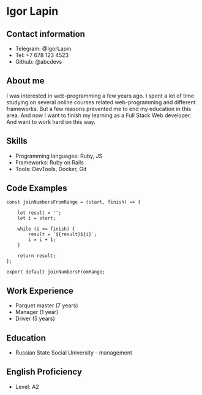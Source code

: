 # Igor Lapin
## Contact information
* Telegram: @IgorLapin
* Tel: +7 678 123 4523
* Github: @abcdevs
## About me
I was interested in web-programming a few years ago. I spent a lot of time studying on several online courses related web-programming and different frameworks. But a few reasons prevented me to end my education in this area. And now I want to finish my learning as a Full Stack Web developer. And want to work hard on this way.
## Skills
* Programming languages: Ruby, JS
* Frameworks: Ruby on Rails
* Tools: DevTools, Docker, Git
## Code Examples
```
const joinNumbersFromRange = (start, finish) => {

    let result = '';
    let i = start;

    while (i <= finish) {
        result = `${result}${i}`;
        i = i + 1;
    }  

    return result;
};

export default joinNumbersFromRange;

```
## Work Experience
* Parquet master (7 years)
* Manager (1 year)
* Driver (5 years)

## Education
* Russian State Social University - management
## English Proficiency
* Level: A2
